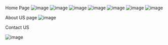 Home Page
![image](https://user-images.githubusercontent.com/61456837/123590814-c9170880-d808-11eb-993c-1440312be752.png)
![image](https://user-images.githubusercontent.com/61456837/123590864-e8159a80-d808-11eb-8f3a-5e1f94827590.png)
![image](https://user-images.githubusercontent.com/61456837/123590909-f82d7a00-d808-11eb-8016-70c6f2728e8d.png)
![image](https://user-images.githubusercontent.com/61456837/123590960-0b404a00-d809-11eb-82d3-138634bcc246.png)
![image](https://user-images.githubusercontent.com/61456837/123590989-15fadf00-d809-11eb-9701-bb2412f829e5.png)
![image](https://user-images.githubusercontent.com/61456837/123591022-1eebb080-d809-11eb-9420-70a29119fe5b.png)
![image](https://user-images.githubusercontent.com/61456837/123591058-2743eb80-d809-11eb-8153-f688db3b1355.png)


About US page 
![image](https://user-images.githubusercontent.com/61456837/123591397-89045580-d809-11eb-9aa1-9062c3812a51.png)


Contact US

![image](https://user-images.githubusercontent.com/61456837/123591462-a20d0680-d809-11eb-8987-0c3f8eaa468a.png)



